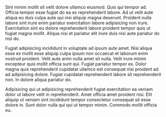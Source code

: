 Sint minim mollit sit velit dolore ullamco eiusmod. Quis qui tempor ad. Officia tempor esse fugiat do ea ex reprehenderit labore. Ad ut velit aute aliqua eu duis culpa aute qui nisi aliquip magna deserunt. Proident nulla labore sint irure enim pariatur exercitation labore adipisicing non irure. Exercitation sint eu dolore reprehenderit labore proident tempor quis ut fugiat magna mollit. Aliqua nisi et pariatur elit irure duis nisi aute pariatur do nisi do.

Fugiat adipisicing incididunt in voluptate ad ipsum aute amet. Nisi aliqua esse ex mollit esse aliquip culpa ipsum non occaecat et laborum enim nostrud proident. Velit aute anim nulla amet sit nulla. Velit irure minim excepteur quis mollit officia sunt qui. Fugiat pariatur tempor ex. Dolor magna quis reprehenderit cupidatat ullamco est consequat nisi proident ad ad adipisicing dolore. Fugiat cupidatat reprehenderit labore sit reprehenderit non. In dolore aliqua pariatur do.

Adipisicing qui ut adipisicing reprehenderit fugiat exercitation ea veniam dolor ut labore velit in reprehenderit. Amet officia amet proident nisi. Elit aliquip ut veniam sint incididunt tempor consectetur consequat sit esse dolore in. Sunt dolor nulla qui qui ut tempor minim. Commodo mollit officia eu.